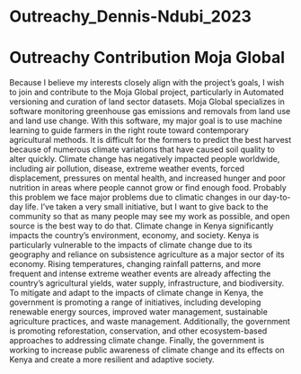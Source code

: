 # Outreachy_Dennis-Ndubi_2023
# Outreachy Contribution Moja Global
Because I believe my interests closely align with the project’s goals, I wish to join and contribute to the Moja Global project, particularly in Automated versioning and curation of land sector datasets. Moja Global specializes in software monitoring greenhouse gas emissions and removals from land use and land use change. With this software, my major goal is to use machine learning to guide farmers in the right route toward contemporary agricultural methods. It is difficult for the formers to predict the best harvest because of numerous climate variations that have caused soil quality to alter quickly. Climate change has negatively impacted people worldwide, including air pollution, disease, extreme weather events, forced displacement, pressures on mental health, and increased hunger and poor nutrition in areas where people cannot grow or find enough food. Probably this problem we face major problems due to climatic changes in our day-to-day life. I’ve taken a very small initiative, but I want to give back to the community so that as many people may see my work as possible, and open source is the best way to do that. Climate change in Kenya significantly impacts the country’s environment, economy, and society. Kenya is particularly vulnerable to the impacts of climate change due to its geography and reliance on subsistence agriculture as a major sector of its economy. Rising temperatures, changing rainfall patterns, and more frequent and intense extreme weather events are already affecting the country’s agricultural yields, water supply, infrastructure, and biodiversity. To mitigate and adapt to the impacts of climate change in Kenya, the government is promoting a range of initiatives, including developing renewable energy sources, improved water management, sustainable agriculture practices, and waste management. Additionally, the government is promoting reforestation, conservation, and other ecosystem-based approaches to addressing climate change. Finally, the government is working to increase public awareness of climate change and its effects on Kenya and create a more resilient and adaptive society.
